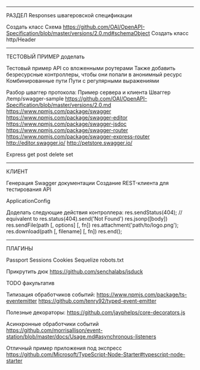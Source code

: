 


-----------------------------------------------
РАЗДЕЛ Responses швагеровской спецификации


Создать класс Схема https://github.com/OAI/OpenAPI-Specification/blob/master/versions/2.0.md#schemaObject
Создать класс http/Header 




-----------------------------------------------
ТЕСТОВЫЙ ПРИМЕР доделать

Тестовый пример API со вложенными роутерами
    Также добавить безресурсные контроллеры, чтобы они попали в анонимный ресурс
    Комбинированные пути
    Пути с регулярными выражениями



Разбор шваггер протокола:
    Пример сервера и клиента Шваггер /temp/swagger-sample
    https://github.com/OAI/OpenAPI-Specification/blob/master/versions/2.0.md
    https://www.npmjs.com/package/swagger
    https://www.npmjs.com/package/swagger-editor
    https://www.npmjs.com/package/swagger-jsdoc
    https://www.npmjs.com/package/swagger-router
    https://www.npmjs.com/package/swagger-express-router
    http://editor.swagger.io/
    http://petstore.swagger.io/


Express
    get
    post
    delete
    set



-----------------------------------------------
КЛИЕНТ


Генерация Swagger документации
Создание REST-клиента для тестирования API

    
ApplicationConfig



Доделать следующие действия контроллера:
res.sendStatus(404); // equivalent to res.status(404).send('Not Found')
res.jsonp([body])
res.sendFile(path [, options] [, fn])
res.attachment('path/to/logo.png');
res.download(path [, filename] [, fn])
res.end();


-----------------------------------------------
ПЛАГИНЫ


Passport
Sessions
Cookies
Sequelize 
robots.txt

Прикрутить дюк https://github.com/senchalabs/jsduck





TODO факультатив

Типизация обработчиков событий:
https://www.npmjs.com/package/ts-eventemitter
https://github.com/tenry92/typed-event-emitter

Полезные декораторы:
https://github.com/jayphelps/core-decorators.js

Асинхронные обработчики событий
https://github.com/morrisallison/event-station/blob/master/docs/Usage.md#asynchronous-listeners

Отличный пример приложения под экспресс
https://github.com/Microsoft/TypeScript-Node-Starter#typescript-node-starter